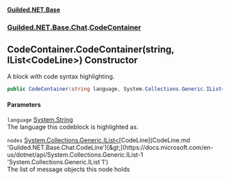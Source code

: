 #### [Guilded.NET.Base](Guilded_NET_Base.md 'Guilded.NET.Base')
### [Guilded.NET.Base.Chat](Guilded_NET_Base.md#Guilded_NET_Base_Chat 'Guilded.NET.Base.Chat').[CodeContainer](CodeContainer.md 'Guilded.NET.Base.Chat.CodeContainer')
## CodeContainer.CodeContainer(string, IList&lt;CodeLine&gt;) Constructor
A block with code syntax highlighting.  
```csharp
public CodeContainer(string language, System.Collections.Generic.IList<Guilded.NET.Base.Chat.CodeLine> nodes);
```
#### Parameters
<a name='Guilded_NET_Base_Chat_CodeContainer_CodeContainer(string_System_Collections_Generic_IList_Guilded_NET_Base_Chat_CodeLine_)_language'></a>
`language` [System.String](https://docs.microsoft.com/en-us/dotnet/api/System.String 'System.String')  
The language this codeblock is highlighted as.
  
<a name='Guilded_NET_Base_Chat_CodeContainer_CodeContainer(string_System_Collections_Generic_IList_Guilded_NET_Base_Chat_CodeLine_)_nodes'></a>
`nodes` [System.Collections.Generic.IList&lt;](https://docs.microsoft.com/en-us/dotnet/api/System.Collections.Generic.IList-1 'System.Collections.Generic.IList`1')[CodeLine](CodeLine.md 'Guilded.NET.Base.Chat.CodeLine')[&gt;](https://docs.microsoft.com/en-us/dotnet/api/System.Collections.Generic.IList-1 'System.Collections.Generic.IList`1')  
The list of message objects this node holds
  
